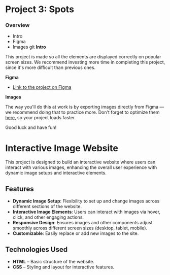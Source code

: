 # Project 3: Spots

### Overview

- Intro
- Figma
- Images
  git
  **Intro**

This project is made so all the elements are displayed correctly on popular screen sizes. We recommend investing more time in completing this project, since it's more difficult than previous ones.

**Figma**

- [Link to the project on Figma](https://www.figma.com/file/BBNm2bC3lj8QQMHlnqRsga/Sprint-3-Project-%E2%80%94-Spots?type=design&node-id=2%3A60&mode=design&t=afgNFybdorZO6cQo-1)

**Images**

The way you'll do this at work is by exporting images directly from Figma — we recommend doing that to practice more. Don't forget to optimize them [here](https://tinypng.com/), so your project loads faster.

Good luck and have fun!

# Interactive Image Website

This project is designed to build an interactive website where users can interact with various images, enhancing the overall user experience with dynamic image setups and interactive elements.

## Features

- **Dynamic Image Setup**: Flexibility to set up and change images across different sections of the website.
- **Interactive Image Elements**: Users can interact with images via hover, click, and other engaging actions.
- **Responsive Design**: Ensures images and other components adjust smoothly across different screen sizes (desktop, tablet, mobile).
- **Customizable**: Easily replace or add new images to the site.

## Technologies Used

- **HTML** – Basic structure of the website.
- **CSS** – Styling and layout for interactive features.

